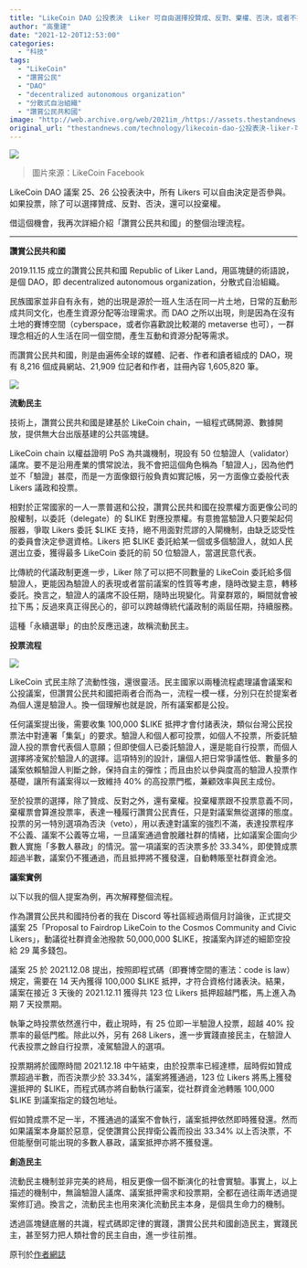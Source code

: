 ```yaml
---
title: "LikeCoin DAO 公投表決　Liker 可自由選擇投贊成、反對、棄權、否決，或者不投票"
author: "高重建"
date: "2021-12-20T12:53:00"
categories:
  - "科技"
tags:
  - "LikeCoin"
  - "讚賞公民"
  - "DAO"
  - "decentralized autonomous organization"
  - "分散式自治組織"
  - "讚賞公民共和國"
image: "http://web.archive.org/web/2021im_/https://assets.thestandnews.com/media/photos/3044246575802033.png"
original_url: "thestandnews.com/technology/likecoin-dao-公投表決-liker-可自由選擇投贊成反對棄權否決或者不投票"
---
```

![](http://web.archive.org/web/2021im_/https://assets.thestandnews.com/media/photos/3044246575802033.png)
> 圖片來源：LikeCoin Facebook

LikeCoin DAO 議案 25、26 公投表決中，所有 Likers 可以自由決定是否參與。如果投票，除了可以選擇贊成、反對、否決，還可以投棄權。

借這個機會，我再次詳細介紹「讚賞公民共和國」的整個治理流程。

* * *

**讚賞公民共和國**

2019.11.15 成立的讚賞公民共和國 Republic of Liker Land，用區塊鏈的術語說，是個 DAO，即 decentralized autonomous organization，分散式自治組織。

民族國家並非自有永有，她的出現是源於一班人生活在同一片土地，日常的互動形成共同文化，也產生資源分配等治理需求。而 DAO 之所以出現，則是因為在沒有土地的賽博空間（cyberspace，或者你喜歡說比較潮的 metaverse 也可），一群理念相近的人生活在同一個空間，產生互動和資源分配等需求。

而讚賞公民共和國，則是由遍佈全球的媒體、記者、作者和讀者組成的 DAO，現有 8,216 個成員網站、21,909 位記者和作者，註冊內容 1,605,820 筆。

![](http://web.archive.org/web/2021im_/https://ckxpress.com/wp-content/uploads/sites/8/2021/12/realtime.png)

**流動民主**

技術上，讚賞公民共和國是建基於 LikeCoin chain，一組程式碼開源、數據開放，提供無大台出版基建的公共區塊鏈。

LikeCoin chain 以權益證明 PoS 為共識機制，現設有 50 位驗證人（validator）議席。要不是沿用產業的慣常說法，我不會把這個角色稱為「驗證人」，因為他們並不「驗證」甚麼，而是一方面像銀行般負責如實記帳，另一方面像立委般代表 Likers 議政和投票。

相對於正常國家的一人一票普選和公投，讚賞公民共和國在投票權方面更像公司的股權制，以委託（delegate）的 $LIKE 對應投票權。有意擔當驗證人只要架起伺服器，爭取 Likers 委託 $LIKE 支持，絕不用面對荒謬的入閘機制，由缺乏認受性的委員會決定參選資格。Likers 把 $LIKE 委託給某一個或多個驗證人，就如人民選出立委，獲得最多 LikeCoin 委託的前 50 位驗證人，當選民意代表。

比傳統的代議政制更進一步，Liker 除了可以把不同數量的 LikeCoin 委託給多個驗證人，更能因為驗證人的表現或者當前議案的性質等考慮，隨時改變主意，轉移委託。換言之，驗證人的議席不設任期，隨時出現變化。背棄群眾的，瞬間就會被拉下馬；反過來真正得民心的，卻可以跨越傳統代議政制的兩屆任期，持續服務。

這種「永續選舉」的由於反應迅速，故稱流動民主。

**投票流程**

![](http://web.archive.org/web/2021im_/https://ckxpress.com/wp-content/uploads/sites/8/2021/12/LikeCoin_AD70_Validators3_Chi.png)

LikeCoin 式民主除了流動性強，還很靈活。民主國家以兩種流程處理議會議案和公投議案，但讚賞公民共和國把兩者合而為一，流程一模一樣，分別只在於提案者為個人還是驗證人。換一個理解也就是說，所有議案都是公投。

任何議案提出後，需要收集 100,000 $LIKE 抵押才會付諸表決，類似台灣公民投票法中對連署「集氣」的要求。驗證人和個人都可投票，如個人不投票，所委託驗證人投的票會代表個人意願；但即使個人已委託驗證人，還是能自行投票，而個人選擇將凌駕於驗證人的選擇。這項特別的設計，讓個人把日常爭議性低、數量多的議案依賴驗證人判斷之餘，保持自主的彈性；而且由於以參與度高的驗證人投票作基礎，讓所有議案得以一致維持 40% 的高投票門檻，兼顧效率與民主成份。

至於投票的選擇，除了贊成、反對之外，還有棄權。投棄權票跟不投票意義不同，棄權票會算進投票率，表達一種履行讚賞公民責任，只是對議案無從選擇的態度。投票的另一特別選項為否決（veto），用以表達對議案的強烈不滿，表達投票程序不公義、議案不公義等立場，一旦議案通過會脫離社群的情緒，比如議案企圖向少數人實施「多數人暴政」的情況。當一項議案的否決票多於 33.34%，即使贊成票超過半數，議案仍不獲通過，而且抵押將不獲發還，自動轉賬至社群資金池。

**議案實例**

以下以我的個人提案為例，再次解釋整個流程。

作為讚賞公民共和國持份者的我在 Discord 等社區經過兩個月討論後，正式提交議案 25「Proposal to Fairdrop LikeCoin to the Cosmos Community and Civic Likers」，動議從社群資金池撥款 50,000,000 $LIKE，按議案內詳述的細節空投給 29 萬多錢包。

議案 25 於 2021.12.08 提出，按照即程式碼（即賽博空間的憲法：code is law）規定，需要在 14 天內獲得 100,000 $LIKE 抵押，才符合資格付諸表決。結果，議案在接近 3 天後的 2021.12.11 獲得共 123 位 Likers 抵押超越門檻，馬上進入為期 7 天投票期。

執筆之時投票依然進行中，截止現時，有 25 位即一半驗證人投票，超越 40% 投票率的最低門檻。除此以外，另有 268 Likers，進一步實踐直接民主，在驗證人代表投票之餘自行投票，凌駕驗證人的選項。

投票期將於國際時間 2021.12.18 中午結束，由於投票率已經達標，屆時假如贊成票超過半數，而否決票少於 33.34%，議案將獲通過，123 位 Likers 將馬上獲發還抵押的 $LIKE，而程式碼亦將自動執行議案，從社群資金池轉賬 100,000 $LIKE 到議案指定的錢包地址。

假如贊成票不足一半，不獲通過的議案不會執行，議案抵押依然即時獲發還。然而如果議案本身屬於惡意，促使讚賞公民捍衛公義而投出 33.34% 以上否決票，不但能壓倒可能出現的多數人暴政，議案抵押亦將不獲發還。

**創造民主**

流動民主機制並非完美的終局，相反更像一個不斷演化的社會實驗。事實上，以上描述的機制中，無論驗證人議席、議案抵押需求和投票期，全都在過往兩年透過提案修訂過。換言之，流動民主也用來演化流動民主本身，是個具生命力的機制。

透過區塊鏈底層的共識，程式碼即定律的實踐，讚賞公民共和國創造民主，實踐民主，甚至努力把人類社會的民主自由，進一步往前推。

原刊於[作者網誌](http://web.archive.org/web/20211220054007/https://ckxpress.com/on-voting/)